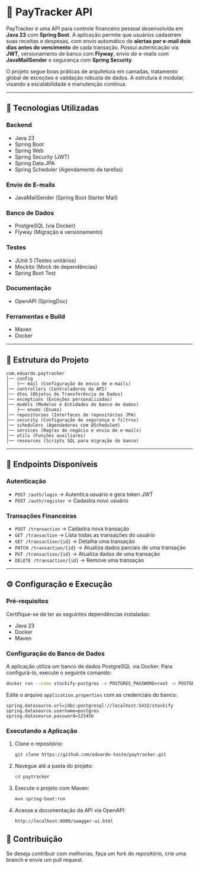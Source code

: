 # 💸 PayTracker API

PayTracker é uma API para controle financeiro pessoal desenvolvida em **Java 23** com **Spring Boot**. A aplicação permite que usuários cadastrem suas receitas e despesas, com envio automático de **alertas por e-mail dois dias antes do vencimento** de cada transação. Possui autenticação via **JWT**, versionamento de banco com **Flyway**, envio de e-mails com **JavaMailSender** e segurança com **Spring Security**.

O projeto segue boas práticas de arquitetura em camadas, tratamento global de exceções e validação robusta de dados. A estrutura é modular, visando a escalabilidade e manutenção contínua.

---

## 🚀 Tecnologias Utilizadas

### Backend
- Java 23
- Spring Boot
- Spring Web
- Spring Security (JWT)
- Spring Data JPA
- Spring Scheduler (Agendamento de tarefas)

### Envio de E-mails
- JavaMailSender (Spring Boot Starter Mail)

### Banco de Dados
- PostgreSQL (via Docker)
- Flyway (Migração e versionamento)

### Testes
- JUnit 5 (Testes unitários)
- Mockito (Mock de dependências)
- Spring Boot Test

### Documentação
- OpenAPI (SpringDoc)

### Ferramentas e Build
- Maven
- Docker

---

## 📂 Estrutura do Projeto

```
com.eduardo.paytracker
│── config
│   ├── mail (Configuração de envio de e-mails)
│── controllers (Controladores da API)
│── dtos (Objetos de Transferência de Dados)
│── exceptions (Exceções personalizadas)
│── models (Modelos e Entidades do banco de dados)
│   ├── enums (Enums)
│── repositories (Interfaces de repositórios JPA)
├── security (Configuração de segurança e filtros)
│── schedulers (Agendadores com @Scheduled)
│── services (Regras de negócio e envio de e-mails)
│── utils (Funções auxiliares)
│── resources (Scripts SQL para migração do banco)
```

---

## 📌 Endpoints Disponíveis

### Autenticação
- `POST /auth/login` → Autentica usuário e gera token JWT
- `POST /auth/register` → Cadastra novo usuário

### Transações Financeiras
- `POST /transaction` → Cadastra nova transação
- `GET /transaction` → Lista todas as transações do usuário
- `GET /transaction/{id}` → Detalha uma transação
- `PATCH /transaction/{id}` → Atualiza dados parciais de uma transação
- `PUT /transaction/{id}` → Atualiza dados de uma transação
- `DELETE /transaction/{id}` → Remove uma transação

---

## ⚙️ Configuração e Execução

### Pré-requisitos
Certifique-se de ter as seguintes dependências instaladas:
- Java 23
- Docker
- Maven

### Configuração do Banco de Dados
A aplicação utiliza um banco de dados PostgreSQL via Docker. Para configurá-lo, execute o seguinte comando:

```bash
docker run --name stockify-postgres -e POSTGRES_PASSWORD=root -e POSTGRES_DB=stockify -p 5432:5432 -d postgres:latest
```
Edite o arquivo `application.properties` com as credenciais do banco:
```properties
spring.datasource.url=jdbc:postgresql://localhost:5432/stockify
spring.datasource.username=postgres
spring.datasource.password=123456
```

### Executando a Aplicação
1. Clone o repositório:
   ```sh
   git clone https://github.com/eduardo-toste/paytracker.git
   ```
2. Navegue até a pasta do projeto:
   ```sh
   cd paytracker
   ```
3. Execute o projeto com Maven:
   ```sh
   mvn spring-boot:run
   ```
4. Acesse a documentação da API via OpenAPI:
   ```
   http://localhost:8080/swagger-ui.html
   ```

## 🤝 Contribuição
Se deseja contribuir com melhorias, faça um fork do repositório, crie uma branch e envie um pull request.